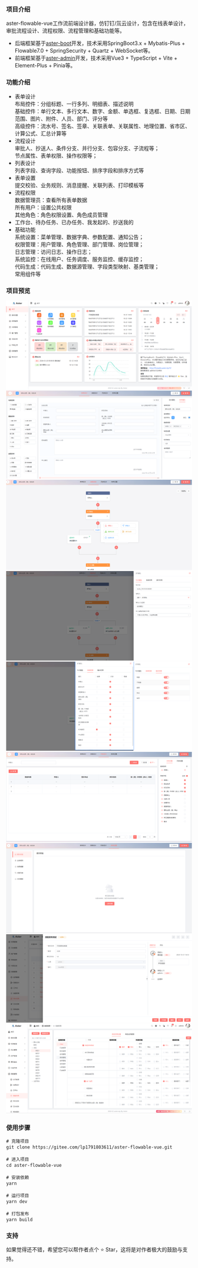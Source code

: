 <!--
 * @Author: Aster lipian1004@163.com
 * @Date: 2023-11-07 10:15:55
 * @FilePath: \aster-flowable-vue\README.md
 * @Description: README.md
 * Copyright (c) 2024 by Aster, All Rights Reserved.
-->

### 项目介绍

  aster-flowable-vue工作流前端设计器，仿钉钉/氚云设计，包含在线表单设计，审批流程设计、流程权限、流程管理和基础功能等。
  - 后端框架基于[aster-boot](https://gitee.com/lp1791803611/aster-boot)开发，技术采用SpringBoot3.x + Mybatis-Plus + Flowable7.0 + SpringSecurity + Quartz + WebSocket等。
  - 前端框架基于[aster-admin](https://gitee.com/lp1791803611/aster-admin)开发，技术采用Vue3 + TypeScript + Vite + Element-Plus + Pinia等。

### 功能介绍

- 表单设计<br />
  布局控件：分组标题、一行多列、明细表、描述说明<br />
  基础控件：单行文本、多行文本、数字、金额、单选框、复选框、日期、日期范围、图片、附件、人员、部门、评分等<br />
  高级控件：流水号、签名、签章、关联表单、关联属性、地理位置、省市区、计算公式、汇总计算等
- 流程设计<br />
  审批人、抄送人、条件分支、并行分支、包容分支、子流程等；<br />
  节点属性、表单权限、操作权限等；
- 列表设计<br />
  列表字段、查询字段、功能按钮、排序字段和排序方式等
- 表单设置<br />
  提交校验、业务规则、消息提醒、关联列表、打印模板等
- 流程权限<br />
  数据管理员：查看所有表单数据<br />
  所有用户：设置公共权限<br />
  其他角色：角色权限设置、角色成员管理
- 工作台、待办任务、已办任务、我发起的、抄送我的
- 基础功能<br />
  系统设置：菜单管理、数据字典、参数配置、通知公告；<br />
  权限管理：用户管理、角色管理、部门管理、岗位管理；<br />
  日志管理：访问日志、操作日志；<br />
  系统监控：在线用户、任务调度、服务监控、缓存监控；<br />
  代码生成：代码生成、数据源管理、字段类型映射、基类管理；<br />
  常用组件等

### 项目预览
![img-1](/public/images/preview01.png)
![img-1](/public/images/preview02.png)
![img-1](/public/images/preview03.png)
![img-1](/public/images/preview04.png)
![img-1](/public/images/preview05.png)
![img-1](/public/images/preview06.png)
![img-1](/public/images/preview07.png)
![img-1](/public/images/preview08.png)
![img-1](/public/images/preview09.png)


### 使用步骤
```
# 克隆项目
git clone https://gitee.com/lp1791803611/aster-flowable-vue.git

# 进入项目
cd aster-flowable-vue

# 安装依赖
yarn

# 运行项目
yarn dev

# 打包发布
yarn build
```
### 支持

如果觉得还不错，希望您可以帮作者点个 ⭐ Star，这将是对作者极大的鼓励与支持。